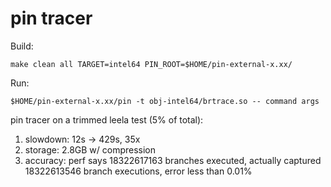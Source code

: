# pin tracer

Build:

```shell
make clean all TARGET=intel64 PIN_ROOT=$HOME/pin-external-x.xx/
```

Run:

```shell
$HOME/pin-external-x.xx/pin -t obj-intel64/brtrace.so -- command args
```

pin tracer on a trimmed leela test (5% of total):

1. slowdown: 12s -> 429s, 35x
2. storage: 2.8GB w/ compression
3. accuracy: perf says 18322617163 branches executed, actually captured 18322613546 branch executions, error less than 0.01%

